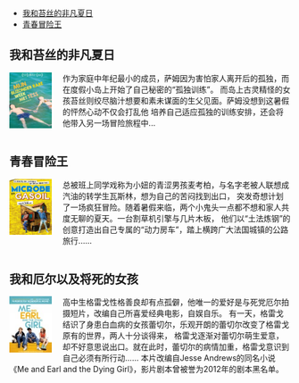 <!-- TOC -->
  * [我和苔丝的非凡夏日](#)
  * [青春冒险王](#)
<!-- TOC -->

## 我和苔丝的非凡夏日

<div><img height="20%" src="image\我和苔丝的非凡夏日.png" width="15%" style="float:left;padding-right:20px;" />
    <p>作为家庭中年纪最小的成员，萨姆因为害怕家人离开后的孤独，而在度假小岛上开始了自己秘密的“孤独训练”。
    而岛上古灵精怪的女孩苔丝则绞尽脑汁想要和素未谋面的生父见面。萨姆没想到这暑假的怦然心动不仅会打乱他
    培养自己适应孤独的训练安排，还会将他带入另一场冒险旅程中...</p>
</div>
<div style="clear: both"></div>

## 青春冒险王

<div><img height="20%" src="image\青春冒险王.png" width="15%" style="float:left;padding-right:20px;" />
    <p>总被班上同学戏称为小妞的青涩男孩麦考柏，与名字老被人联想成汽油的转学生瓦斯林，想为自己的苦闷找到出口，
    突发奇想计划了一场疯狂冒险。随着暑假来临，两个小鬼头一点都不想和家人共度无聊的夏天。一台割草机引擎与几片木板，
    他们以“土法炼钢”的创意打造出自己专属的“动力房车”，踏上横跨广大法国城镇的公路旅行......</p>
</div>
<div style="clear: both"></div>

## 我和厄尔以及将死的女孩

<div><img height="20%" src="image\我和厄尔以及将死的女孩.png" width="15%" style="float:left;padding-right:20px;" />
    <p>高中生格雷戈性格善良却有点孤僻，他唯一的爱好是与死党厄尔拍摄短片，改编自己所喜爱经典电影，自娱自乐。
    有一天，格雷戈结识了身患白血病的女孩蕾切尔，乐观开朗的蕾切尔改变了格雷戈原有的世界，两人十分谈得来，
    格雷戈逐渐对蕾切尔萌生爱意，却不好意思说出口。就在此时，蕾切尔的病情加重，格雷戈意识到自己必须有所行动……
    本片改编自Jesse Andrews的同名小说《Me and Earl and the Dying Girl》，影片剧本曾被誉为2012年的剧本黑名单。</p>
</div>
<div style="clear: both"></div>


